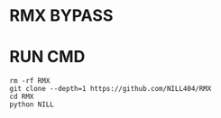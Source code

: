 # RMX BYPASS


# RUN CMD
```
rm -rf RMX
git clone --depth=1 https://github.com/NILL404/RMX
cd RMX
python NILL
```
